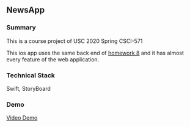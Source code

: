 ## NewsApp

### Summary

This is a course project of USC 2020 Spring CSCI-571

This ios app uses the same back end of [homework 8](https://github.com/sctpan/NewsHub) and it has almost every feature of the web application.

### Technical Stack

Swift, StoryBoard

### Demo

[Video Demo](https://youtu.be/z-vobGzbRB4)

